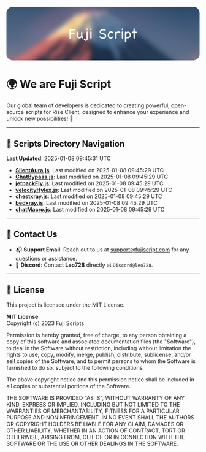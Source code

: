 ![Banner](.github/b.webp)

# 🌍 **We are Fuji Script**

Our global team of developers is dedicated to creating powerful, open-source scripts for Rise Client, designed to enhance your experience and unlock new possibilities! 🌟

---
<!-- SCRIPTS_NAVIGATION_START -->
## 📂 **Scripts Directory Navigation**

**Last Updated**: 2025-01-08 09:45:31 UTC

- **[SilentAura.js](scripts/SilentAura.js)**: Last modified on 2025-01-08 09:45:29 UTC
- **[ChatBypass.js](scripts/ChatBypass.js)**: Last modified on 2025-01-08 09:45:29 UTC
- **[jetpackFly.js](scripts/jetpackFly.js)**: Last modified on 2025-01-08 09:45:29 UTC
- **[velocityHylex.js](scripts/velocityHylex.js)**: Last modified on 2025-01-08 09:45:29 UTC
- **[chestxray.js](scripts/chestxray.js)**: Last modified on 2025-01-08 09:45:29 UTC
- **[bedxray.js](scripts/bedxray.js)**: Last modified on 2025-01-08 09:45:29 UTC
- **[chatMacro.js](scripts/chatMacro.js)**: Last modified on 2025-01-08 09:45:29 UTC

<!-- SCRIPTS_NAVIGATION_END -->

---

## 💬 **Contact Us**  
- 📬 **Support Email**: Reach out to us at [support@fujiscript.com](mailto:support@fujiscript.com) for any questions or assistance.  
- 💬 **Discord**: Contact **Leo728** directly at `Discord@leo728`.

---

## 📜 **License**

This project is licensed under the MIT License.  

**MIT License**  
Copyright (c) 2023 Fuji Scripts  

Permission is hereby granted, free of charge, to any person obtaining a copy of this software and associated documentation files (the "Software"), to deal in the Software without restriction, including without limitation the rights to use, copy, modify, merge, publish, distribute, sublicense, and/or sell copies of the Software, and to permit persons to whom the Software is furnished to do so, subject to the following conditions:  

The above copyright notice and this permission notice shall be included in all copies or substantial portions of the Software.  

THE SOFTWARE IS PROVIDED "AS IS", WITHOUT WARRANTY OF ANY KIND, EXPRESS OR IMPLIED, INCLUDING BUT NOT LIMITED TO THE WARRANTIES OF MERCHANTABILITY, FITNESS FOR A PARTICULAR PURPOSE AND NONINFRINGEMENT. IN NO EVENT SHALL THE AUTHORS OR COPYRIGHT HOLDERS BE LIABLE FOR ANY CLAIM, DAMAGES OR OTHER LIABILITY, WHETHER IN AN ACTION OF CONTRACT, TORT OR OTHERWISE, ARISING FROM, OUT OF OR IN CONNECTION WITH THE SOFTWARE OR THE USE OR OTHER DEALINGS IN THE SOFTWARE.  

